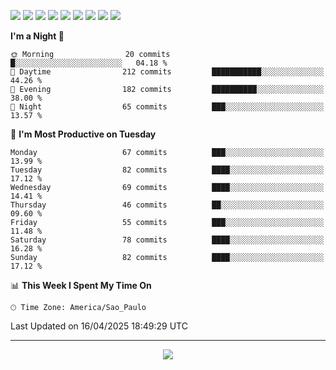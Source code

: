 <p>
  <img src="https://img.shields.io/badge/go-%2300ADD8.svg?style=for-the-badge&logo=go&logoColor=white">
  <img src="https://img.shields.io/badge/typescript-%23007ACC.svg?style=for-the-badge&logo=typescript&logoColor=white">
  <img src="https://img.shields.io/badge/node.js-6DA55F?style=for-the-badge&logo=node.js&logoColor=white">
  <img src="https://img.shields.io/badge/python-3670A0?style=for-the-badge&logo=python&logoColor=ffdd54">
  <img src="https://img.shields.io/badge/Laravel-FF2D20?style=for-the-badge&logo=laravel&logoColor=white">
  <img src="https://img.shields.io/badge/html5-%23E34F26.svg?style=for-the-badge&logo=html5&logoColor=white">
  <img src="https://img.shields.io/badge/css3-%231572B6.svg?style=for-the-badge&logo=css3&logoColor=white">
  <img src="https://img.shields.io/badge/tailwindcss-%2338B2AC.svg?style=for-the-badge&logo=tailwind-css&logoColor=white">
  <img src="https://img.shields.io/badge/AWS-%23FF9900.svg?style=for-the-badge&logo=amazon-aws&logoColor=white">
</p>

<!--START_SECTION:waka-->
**I'm a Night 🦉** 

```text
🌞 Morning                20 commits          █░░░░░░░░░░░░░░░░░░░░░░░░   04.18 % 
🌆 Daytime                212 commits         ███████████░░░░░░░░░░░░░░   44.26 % 
🌃 Evening                182 commits         ██████████░░░░░░░░░░░░░░░   38.00 % 
🌙 Night                  65 commits          ███░░░░░░░░░░░░░░░░░░░░░░   13.57 % 
```
📅 **I'm Most Productive on Tuesday** 

```text
Monday                   67 commits          ███░░░░░░░░░░░░░░░░░░░░░░   13.99 % 
Tuesday                  82 commits          ████░░░░░░░░░░░░░░░░░░░░░   17.12 % 
Wednesday                69 commits          ████░░░░░░░░░░░░░░░░░░░░░   14.41 % 
Thursday                 46 commits          ██░░░░░░░░░░░░░░░░░░░░░░░   09.60 % 
Friday                   55 commits          ███░░░░░░░░░░░░░░░░░░░░░░   11.48 % 
Saturday                 78 commits          ████░░░░░░░░░░░░░░░░░░░░░   16.28 % 
Sunday                   82 commits          ████░░░░░░░░░░░░░░░░░░░░░   17.12 % 
```


📊 **This Week I Spent My Time On** 

```text
🕑︎ Time Zone: America/Sao_Paulo
```


 Last Updated on 16/04/2025 18:49:29 UTC
<!--END_SECTION:waka-->

---
<p align="center">
  <img src="https://visitcount.itsvg.in/api?id=OrlatoDev&icon=0&color=12">
</p>
